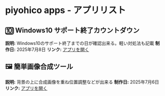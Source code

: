 # piyohico apps - アプリリスト

## 🔟 Windows10 サポート終了カウントダウン
**説明:** Windows10のサポート終了までの日が確認出来る。軽い対処法も記載
**制作日:** 2025年7月8日 
**リンク:** [アプリを開く](./papps/windows10_countdown.html)

## 🖼️ 簡単画像合成ツール
**説明:** 背景の上に合成画像を重ね位置調整などが出来る
**制作日:** 2025年7月6日
**リンク:** [アプリを開く](./papps/image_compositor.html)